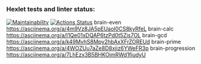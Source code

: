 ### Hexlet tests and linter status:
[![Maintainability](https://api.codeclimate.com/v1/badges/8c36eb0722965e85ce13/maintainability)](https://codeclimate.com/github/avzador/frontend-project-44/maintainability)
[![Actions Status](https://github.com/avzador/frontend-project-44/workflows/hexlet-check/badge.svg)](https://github.com/avzador/frontend-project-44/actions)
brain-even https://asciinema.org/a/4m9Vz8JA5pEUaoI0CS8kyRfeL
brain-calc https://asciinema.org/a/I1Qe01xDQAP6tzPd0t5Zis7OL 
brain-gcd https://asciinema.org/a/k49MvhS8Mpy2hbAxXFrZOREUd
brain-prime https://asciinema.org/a/4WOZUu7aZe8D8xjiz6YWeFR3p
brain-progression https://asciinema.org/a/7LhEzx3B5BHKOimRWd1fiudyU

